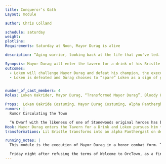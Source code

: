 ```yaml
---
title: Conqueror’s Oath
Layout: module

author: Chris Colland 

schedule: saturday
weight: 
plotline: 
Requirements: Saturday at Noon, Mayor Durag is alive

description: “Aging warrior, looking back at the life that you've led. Can you say with confidence that you would do it again? For one day you'll be gone, and all that lives on, Is the honour of thy name and the deeds that you've done” is the Conqueror’s Oath Loken “Bloodhammer” Oakrider will live and die by. Preserving this ideal, Loken seeks to end the reign of a coward puppet Mayor and liberate the people of Stonewood.

Synopsis: Mayor Durag will enter the tavern for a drink of his Bristle Brock, but unknowing to him Loken Oakrider will have followed him here to publicly challenge him to a contest of Dwarven Might in the Old Ways of Stonewood for his title of Mayor, any Stonewood Dwarf that is worth is salt would not dare back down from such a serious challenge… But Mayor Durag will play his age and injuries card and elect for the Rite of a Champion. Not surprised by this cowardly choice, Loken will grant him 30 minutes to name, find his champion, and return to the Tavern for the Duel to take place so that Honor may be settled…
outcomes: 
  - Loken will challenge Mayor Durag and defeat his champion, the execution of Mayor Durag will be left to Loken but he will defer the sentencing to Baron Hadukkel…. If Mayor Durag is killed he transforms into an Aplha Pathergast
  - Loken is defeated and Durag chooses to “spare” Loken as a sign of good faith since he was trying to do the right thing but obviously the spirits weren’t on his side…


number_of_cast_members: 4
Roles: Loken Oakrider, Mayor Durag, “Transformed Mayor Durag”, Bloody Fist Honor Guard

Props:  Loken Oakride Costuming, Mayor Durag Costuming, Alpha Pantherghast Makeup
rumors: |
  Rumor Circulating the Town

  “A Dwarf with the likeness of one of Stonewoods original heroes has been seen around town. Though his clothing and weapons may have changed, there is no mistaking his Red beard and his helmet. His voice inspires courage and confidence in those around him. Though he was thought to be long dead or moved onto Golden Halls, Loken Oakrider was his name. If this really is Loken, then the Bloody Fist are in for a world of pain!”
Hook: Mayor Durag enters the Tavern for a Drink and Loken pursues him to challenge
transformations: Lil Bristle transforms into an alpha Panthergast on death.

running_notes: |
  This module is the execution of Mayor Durag in a honor combat form. The terms of the combat will be No Magic, Just Strength of Arms. Loken will challenge him and defeat his champion unless something unseen happens. Mayor Durag will bring a Bloody Fist Honor Guard for his champion, securing his downfall either way. Upon Durag’s death he will Transform to a Alpha Pantherghast  Dwarf, a hold will be called and the NPCs will swap out for a “Transformed” APG version of Mayor Durag. 

  Friday night after refusing the terms of Welcome to OrcTown, as a final insult to Durag and his submissiveness to the Fist, Vel’Kaz ordered this  to be done cause he knew Mayor Durag was on borrowed time then, a group of Bloody Fist waited for him at his house and forced a Curse of Transformation Alpha Pantherghast on Mayor Durags spirit and then Forget-It-Well his memory so he doesn’t remember the act but he knows what is on his spirit. When he woke up he had a note on his chest “Tell no one about your spirit changing or your whole town DIES!!!! And the letter was signed ~V
---
```

